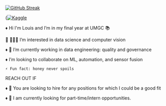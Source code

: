[![GitHub Streak](https://streak-stats.demolab.com?user=lmamon&theme=highcontrast&hide_border=true&date_format=j%20M%5B%20Y%5D&sideNums=EB5454&fire=EB5454)](https://git.io/streak-stats)

([![Kaggle](https://img.shields.io/badge/Kaggle-20BEFF?style=flat-square&logo=kaggle&logoColor=white)](https://www.kaggle.com/louisjm)

♦	Hi I'm Louis and I’m in my final year at UMGC 📚

	👨🏾‍💻 I’m interested in data science and computer vision

♦	🌱 I’m currently working in data engineering: quality and governance

♦	I’m looking to collaborate on ML, automation, and sensor fusion

	⚡ Fun fact: honey never spoils
 
REACH OUT IF

♦	💬 You are looking to hire for any positions for which I could be a good fit

♦	🍎 I am currently looking for part-time/intern opportunities.


<!---
LMamon/LMamon is a ✨ special ✨ repository because its `README.md` (this file) appears on your GitHub profile.
You can click the Preview link to take a look at your changes.
--->
